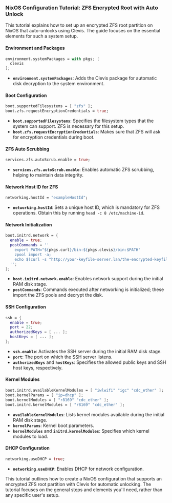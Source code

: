 ### NixOS Configuration Tutorial: ZFS Encrypted Root with Auto Unlock

This tutorial explains how to set up an encrypted ZFS root partition on NixOS that auto-unlocks using Clevis. The guide focuses on the essential elements for such a system setup.

#### Environment and Packages

```nix
environment.systemPackages = with pkgs; [
  clevis
];
```
- **`environment.systemPackages`**: Adds the Clevis package for automatic disk decryption to the system environment.

#### Boot Configuration

```nix
boot.supportedFilesystems = [ "zfs" ];
boot.zfs.requestEncryptionCredentials = true;
```
- **`boot.supportedFilesystems`**: Specifies the filesystem types that the system can support. ZFS is necessary for this setup.
- **`boot.zfs.requestEncryptionCredentials`**: Makes sure that ZFS will ask for encryption credentials during boot.

#### ZFS Auto Scrubbing

```nix
services.zfs.autoScrub.enable = true;
```
- **`services.zfs.autoScrub.enable`**: Enables automatic ZFS scrubbing, helping to maintain data integrity.

#### Network Host ID for ZFS

```nix
networking.hostId = "exampleHostId";
```
- **`networking.hostId`**: Sets a unique host ID, which is mandatory for ZFS operations. Obtain this by running `head -c 8 /etc/machine-id`.

#### Network Initialization

```nix
boot.initrd.network = {
  enable = true;
  postCommands = ''
    export PATH="${pkgs.curl}/bin:${pkgs.clevis}/bin:$PATH"
    zpool import -a;
    echo $(curl -s "http://your-keyfile-server.lan/the-encrypted-keyfile" | clevis decrypt) | zfs load-key -a && killall zfs
  '';
};
```
- **`boot.initrd.network.enable`**: Enables network support during the initial RAM disk stage.
- **`postCommands`**: Commands executed after networking is initialized; these import the ZFS pools and decrypt the disk.

#### SSH Configuration

```nix
ssh = {
  enable = true;
  port = 22;
  authorizedKeys = [ ... ];
  hostKeys = [ ... ];
};
```
- **`ssh.enable`**: Activates the SSH server during the initial RAM disk stage.
- **`port`**: The port on which the SSH server listens.
- **`authorizedKeys`** and **`hostKeys`**: Specifies the allowed public keys and SSH host keys, respectively.

#### Kernel Modules

```nix
boot.initrd.availableKernelModules = [ "iwlwifi" "igc" "cdc_ether" ];
boot.kernelParams = [ "ip=dhcp" ];
boot.kernelModules = [ "r8169" "cdc_ether" ];
boot.initrd.kernelModules = [ "r8169" "cdc_ether" ];
```
- **`availableKernelModules`**: Lists kernel modules available during the initial RAM disk stage.
- **`kernelParams`**: Kernel boot parameters.
- **`kernelModules`** and **`initrd.kernelModules`**: Specifies which kernel modules to load.

#### DHCP Configuration

```nix
networking.useDHCP = true;
```
- **`networking.useDHCP`**: Enables DHCP for network configuration.

This tutorial outlines how to create a NixOS configuration that supports an encrypted ZFS root partition with Clevis for automatic unlocking. The tutorial focuses on the general steps and elements you'll need, rather than any specific user's setup.
